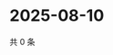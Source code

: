 # 2025-08-10

共 0 条

<!-- BEGIN ZHIHUQUESTIONS -->
<!-- 最后更新时间 Sun Aug 10 2025 22:10:39 GMT+0800 (China Standard Time) -->

<!-- END ZHIHUQUESTIONS -->
